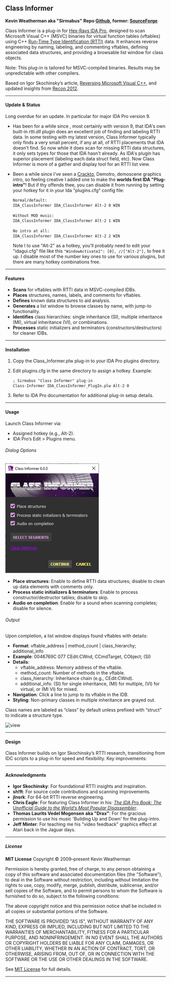 ## Class Informer

**Kevin Weatherman aka "Sirmabus"**
**Repo [Github](https://github.com/kweatherman/IDA_ClassInformer_PlugIn), former: [SourceForge](https://sourceforge.net/projects/classinformer/)**  

Class Informer is a plug-in for [Hex-Rays IDA Pro](https://hex-rays.com/ida-pro/), designed to scan Microsoft Visual C++ (MSVC) binaries for virtual function tables (vftables) using C++ [Run-Time Type Identification (RTTI)](http://en.wikipedia.org/wiki/RTTI) data. It enhances reverse engineering by naming, labeling, and commenting vftables, defining associated data structures, and providing a browsable list window for class objects.

Note: This plug-in is tailored for MSVC-compiled binaries. Results may be unpredictable with other compilers.

Based on Igor Skochinsky’s article, [Reversing Microsoft Visual C++](http://www.openrce.org/articles/full_view/23), and updated insights from [Recon 2012](http://www.hexblog.com/wp-content/uploads/2012/06/Recon-2012-Skochinsky-Compiler-Internals.pdf).

------

#### Update & Status

Long overdue for an update. In particular for major IDA Pro version 9.

* Has been for a while since , most certainly with version 9, that IDA's own built-in *rtti.dll* plugin does an excellent job of finding and labeling RTTI data.
  In some testing with my latest version, Class Informer typically only finds a very small percent, if any at all, of RTTI placements that IDA doesn't find.
  So now while it does scan for missing RTTI data structures, it only sets types for those that IDA hasn't already. As IDA's plugin has superior placement (labeling each data struct field, etc). Now Class Informer is more of a gather and display tool for an RTTI list view.

* Been a while since I've seen a [Crackto](https://democyclopedia.wordpress.com/2019/03/26/c-for-cracktros/), Demotro, demoscene graphics intro, so feeling creative I added one to make the
   **worlds first IDA "Plug-intro"**!  But if thy offends thee, you can disable it from running by setting your hotkey for it in your Ida "plugins.cfg" config file:

  ```
  Normal/default:
  IDA_ClassInformer IDA_ClassInformer Alt-2 0 WIN
  
  Without MOD music:
  IDA_ClassInformer IDA_ClassInformer Alt-2 1 WIN
  
  No intro at all:
  IDA_ClassInformer IDA_ClassInformer Alt-2 2 WIN
  ```

  Note I to use "Alt-2" as a hotkey, you'll probably need to edit your "idagui.cfg" file like this `"WindowActivate2": [0], //["Alt-2"],` to free it up.
  I disable most of the number key ones to use for various plugins, but there are many hotkey combinations free.

------

#### Features

- **Scans** for vftables with RTTI data in MSVC-compiled IDBs.
- **Places** structures, names, labels, and comments for vftables.
- **Defines** known data structures to aid analysis.
- **Generates** a list window to browse classes by name, with jump-to functionality.
- **Identifies** class hierarchies: single inheritance (SI), multiple inheritance (MI), virtual inheritance (VI), or combinations.
- **Processes** static initializers and terminators (constructors/destructors) for cleaner IDBs.

------

#### Installation

1. Copy the Class_Informer.plw plug-in to your IDA Pro plugins directory.

2. Edit plugins.cfg in the same directory to assign a hotkey. Example:

   ```text
   ; Sirmabus "Class Informer" plug-in
   Class-Informer IDA_ClassInformer_PlugIn.plw Alt-2 0
   ```

3. Refer to IDA Pro documentation for additional plug-in setup details.

------

#### Usage

Launch Class Informer via:

- Assigned hotkey (e.g., Alt-2).
- IDA Pro’s Edit > Plugins menu.

###### Dialog Options

![dialog](/res/dialog.png)

- **Place structures**: Enable to define RTTI data structures; disable to clean up data elements with comments only.
- **Process static initializers & terminators**: Enable to process constructor/destructor tables; disable to skip.
- **Audio on completion**: Enable for a sound when scanning completes; disable for silence.

###### Output

Upon completion, a list window displays found vftables with details:

- **Format**: vftable_address | method_count | class_hierarchy; additional_info
- **Example**: 0046769C 077 CEdit:CWnd, CCmdTarget, CObject; (SI)
- **Details**:
  - vftable_address: Memory address of the vftable.
  - method_count: Number of methods in the vftable.
  - class_hierarchy: Inheritance chain (e.g., CEdit:CWnd).
  - additional_info: (SI) for single inheritance, (MI) for multiple, (VI) for virtual, or (MI VI) for mixed.
- **Navigation**: Click a line to jump to its vftable in the IDB.
- **Styling**: Non-primary classes in multiple inheritance are grayed out.

Class names are labeled as “class” by default unless prefixed with “struct” to indicate a structure type.

![view](C:\Projects\IDA_Pro_Work\IDA_ClassInformer_PlugIn\res\view.png)

------

#### Design

Class Informer builds on Igor Skochinsky’s RTTI research, transitioning from IDC scripts to a plug-in for speed and flexibility. Key improvements:

------

#### Acknowledgments

- **Igor Skochinsky**: For foundational RTTI insights and inspiration.
- **sh!ft**: For source code contributions and scanning improvements.
- **jlnsrk**: For 64-bit RTTI reverse engineering.
- **Chris Eagle**: For featuring Class Informer in his: *[The IDA Pro Book: The Unofficial Guide to the World’s Most Popular Disassembler](https://www.amazon.com/IDA-Pro-Book-Unofficial-Disassembler/dp/1593272898/)*.
- **Thomas Laurits Vedel Mogensen** **aka "Drax"**: For the gracious permission to use his music 'Building Up and Down' for the plug-intro.
- **Jeff Minter**:  For teaching me his "video feedback" graphics effect at Atari back in the Jaguar days.

------

##### License

**MIT License**
Copyright © 2009–present Kevin Weatherman  

Permission is hereby granted, free of charge, to any person obtaining a copy of this software and associated documentation files (the "Software"), to deal in the Software without restriction, including without limitation the rights to use, copy, modify, merge, publish, distribute, sublicense, and/or sell copies of the Software, and to permit persons to whom the Software is furnished to do so, subject to the following conditions:

The above copyright notice and this permission notice shall be included in all copies or substantial portions of the Software.

THE SOFTWARE IS PROVIDED "AS IS", WITHOUT WARRANTY OF ANY KIND, EXPRESS OR IMPLIED, INCLUDING BUT NOT LIMITED TO THE WARRANTIES OF MERCHANTABILITY, FITNESS FOR A PARTICULAR PURPOSE, AND NONINFRINGEMENT. IN NO EVENT SHALL THE AUTHORS OR COPYRIGHT HOLDERS BE LIABLE FOR ANY CLAIM, DAMAGES, OR OTHER LIABILITY, WHETHER IN AN ACTION OF CONTRACT, TORT, OR OTHERWISE, ARISING FROM, OUT OF, OR IN CONNECTION WITH THE SOFTWARE OR THE USE OR OTHER DEALINGS IN THE SOFTWARE.

See [MIT License](http://www.opensource.org/licenses/mit-license.php) for full details.

------

